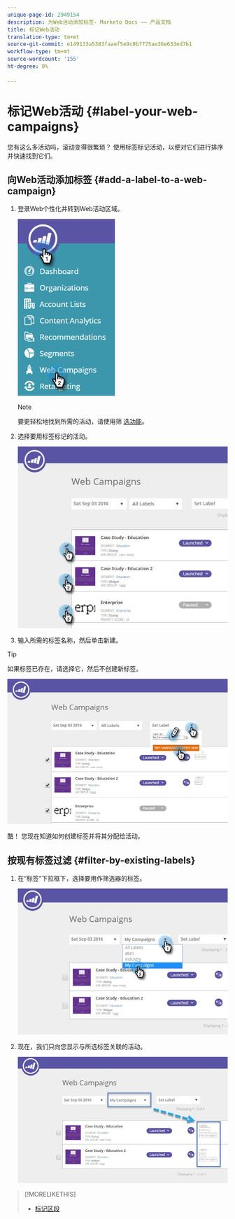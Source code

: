 ```yaml
---
unique-page-id: 2949154
description: 为Web活动添加标签- Marketo Docs —— 产品文档
title: 标记Web活动
translation-type: tm+mt
source-git-commit: e149133a5383faaef5e9c9b7775ae36e633ed7b1
workflow-type: tm+mt
source-wordcount: '155'
ht-degree: 0%

---
```



# 标记Web活动 {#label-your-web-campaigns}

您有这么多活动吗，滚动变得很繁琐？ 使用标签标记活动，以便对它们进行排序并快速找到它们。

## 向Web活动添加标签 {#add-a-label-to-a-web-campaign}

1. 登录Web个性化并转到Web活动区域。

   ![](assets/web-campaigns-hand.jpg)

   >[!NOTE]
   >
   >要更轻松地找到所需的活动，请使用筛 [选功能](filter-web-campaigns.md)。

1. 选择要用标签标记的活动。

   ![](assets/web-campaigns-label.jpg)

1. 输入所需的标签名称，然后单击新建。

>[!TIP]
>
>如果标签已存在，请选择它，然后不创建新标签。

![](assets/web-campaigns-set-label.jpg)

酷！ 您现在知道如何创建标签并将其分配给活动。

## 按现有标签过滤 {#filter-by-existing-labels}

1. 在“标签”下拉框下，选择要用作筛选器的标签。

   ![](assets/web-campaigns-my-campaigns-dropdown.jpg)

1. 现在，我们只向您显示与所选标签关联的活动。

   ![](assets/web-campaigns-label-showing.jpg)

>[!MORELIKETHIS]
>
>* [标记](create-a-new-in-zone-web-campaign.md)[区段](../../../product-docs/web-personalization/using-web-segments/label-your-segment.md)

>



